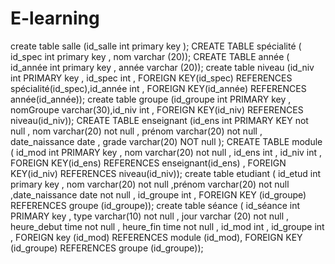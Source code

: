 # E-learning
create table salle (id_salle int primary key );
CREATE TABLE spécialité ( id_spec int primary key , nom varchar (20));
CREATE TABLE année ( id_année int primary key , année varchar (20));
create table niveau (id_niv int PRIMARY key , id_spec int , FOREIGN KEY(id_spec) REFERENCES spécialité(id_spec),id_année int , FOREIGN KEY(id_année) REFERENCES année(id_année));
create table groupe (id_groupe int PRIMARY key , nomGroupe varchar(30),id_niv int , FOREIGN KEY(id_niv) REFERENCES niveau(id_niv));
CREATE TABLE enseignant (id_ens int PRIMARY KEY not null , nom varchar(20) not null , prénom varchar(20) not null , date_naissance date , 
                         grade varchar(20) NOT null );
CREATE TABLE module ( id_mod int PRIMARY key , nom varchar(20) not null , id_ens int , id_niv int , FOREIGN KEY(id_ens) REFERENCES enseignant(id_ens)
                     , FOREIGN KEY(id_niv) REFERENCES niveau(id_niv));
create table etudiant ( id_etud int primary key , nom varchar(20) not null ,prénom varchar(20) not null ,date_naissance date not null , id_groupe int , FOREIGN KEY (id_groupe) REFERENCES groupe (id_groupe));
create table séance ( id_séance int PRIMARY key , type varchar(10) not null , jour varchar (20) not null ,
                     heure_debut time not null ,
                     heure_fin time not null ,
                     id_mod int ,
                     id_groupe int ,
                     FOREIGN key (id_mod) REFERENCES module (id_mod),
                     FOREIGN KEY (id_groupe) REFERENCES groupe (id_groupe));

